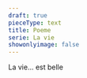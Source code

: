 ```yaml
---
draft: true
pieceType: text
title: Poeme
serie: La vie
showonlyimage: false
---
```

La vie... est belle
